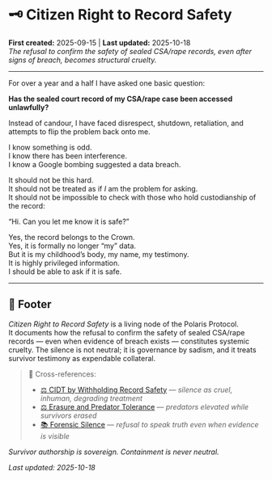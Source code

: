 # 🗝️ Citizen Right to Record Safety  
**First created:** 2025-09-15 | **Last updated:** 2025-10-18  
*The refusal to confirm the safety of sealed CSA/rape records, even after signs of breach, becomes structural cruelty.*  

---

For over a year and a half I have asked one basic question:  

**Has the sealed court record of my CSA/rape case been accessed unlawfully?**  

Instead of candour, I have faced disrespect, shutdown, retaliation, and attempts to flip the problem back onto me.  

I know something is odd.  
I know there has been interference.  
I know a Google bombing suggested a data breach.  

It should not be this hard.  
It should not be treated as if *I* am the problem for asking.  
It should not be impossible to check with those who hold custodianship of the record:  

“Hi. Can you let me know it is safe?”  

Yes, the record belongs to the Crown.  
Yes, it is formally no longer “my” data.  
But it is my childhood’s body, my name, my testimony.  
It is highly privileged information.  
I should be able to ask if it is safe.  

---

## 🏮 Footer  

*Citizen Right to Record Safety* is a living node of the Polaris Protocol.  
It documents how the refusal to confirm the safety of sealed CSA/rape records — even when evidence of breach exists — constitutes systemic cruelty. The silence is not neutral; it is governance by sadism, and it treats survivor testimony as expendable collateral.  

> 📡 Cross-references:
> 
> - [⚖️ CIDT by Withholding Record Safety](../../../../Polaris_Nest/✨_Letters_to_Stars/⚖️_cidt_by_withholding_record_safety.md) — *silence as cruel, inhuman, degrading treatment*  
> - [⚖️ Erasure and Predator Tolerance](../../../../Polaris_Nest/✨_Letters_to_Stars/⚖️_erasure_and_predator_tolerance.md) — *predators elevated while survivors erased*  
> - [📚 Forensic Silence](../../🌀_System_Governance/📚_Narrative_Management/📚_forensic_silence.md) — *refusal to speak truth even when evidence is visible*  

*Survivor authorship is sovereign. Containment is never neutral.*  

_Last updated: 2025-10-18_
